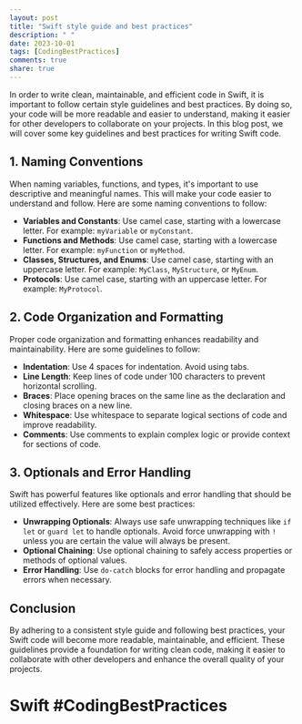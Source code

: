 ```yaml
---
layout: post
title: "Swift style guide and best practices"
description: " "
date: 2023-10-01
tags: [CodingBestPractices]
comments: true
share: true
---
```


In order to write clean, maintainable, and efficient code in Swift, it is important to follow certain style guidelines and best practices. By doing so, your code will be more readable and easier to understand, making it easier for other developers to collaborate on your projects. In this blog post, we will cover some key guidelines and best practices for writing Swift code.

## 1. Naming Conventions

When naming variables, functions, and types, it's important to use descriptive and meaningful names. This will make your code easier to understand and follow. Here are some naming conventions to follow:

- **Variables and Constants**: Use camel case, starting with a lowercase letter. For example: `myVariable` or `myConstant`.
- **Functions and Methods**: Use camel case, starting with a lowercase letter. For example: `myFunction` or `myMethod`.
- **Classes, Structures, and Enums**: Use camel case, starting with an uppercase letter. For example: `MyClass`, `MyStructure`, or `MyEnum`.
- **Protocols**: Use camel case, starting with an uppercase letter. For example: `MyProtocol`.

## 2. Code Organization and Formatting

Proper code organization and formatting enhances readability and maintainability. Here are some guidelines to follow:

- **Indentation**: Use 4 spaces for indentation. Avoid using tabs.
- **Line Length**: Keep lines of code under 100 characters to prevent horizontal scrolling.
- **Braces**: Place opening braces on the same line as the declaration and closing braces on a new line.
- **Whitespace**: Use whitespace to separate logical sections of code and improve readability.
- **Comments**: Use comments to explain complex logic or provide context for sections of code.

## 3. Optionals and Error Handling

Swift has powerful features like optionals and error handling that should be utilized effectively. Here are some best practices:

- **Unwrapping Optionals**: Always use safe unwrapping techniques like `if let` or `guard let` to handle optionals. Avoid force unwrapping with `!` unless you are certain the value will always be present.
- **Optional Chaining**: Use optional chaining to safely access properties or methods of optional values.
- **Error Handling**: Use `do-catch` blocks for error handling and propagate errors when necessary.

## Conclusion

By adhering to a consistent style guide and following best practices, your Swift code will become more readable, maintainable, and efficient. These guidelines provide a foundation for writing clean code, making it easier to collaborate with other developers and enhance the overall quality of your projects.

# Swift #CodingBestPractices
